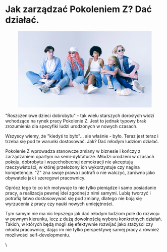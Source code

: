 # Jak zarządzać Pokoleniem Z? Dać działać.

<figure><img src="../../.gitbook/assets/image (25).png" alt=""><figcaption></figcaption></figure>

"Roszczeniowe dzieci dobrobytu" - tak wielu starszych dorosłych widzi wchodzące na rynek pracy Pokolenie Z. Jest to jednak typowy brak zrozumienia dla specyfiki ludzi urodzonych w nowych czasach.

Wszyscy wiemy, że "kiedyś to było"... ale właśnie - było. Teraz jest teraz i trzeba się pod te warunki dostosować. Jak? Dać młodym ludziom działać.

Pokolenie Z wprowadza stanowcze zmiany w biznesie i kończy z zarządzaniem opartym na semi-dyktaturze. Młodzi urodzeni w czasach pokoju, dobrobytu i wszechobecnej demokracji nie akceptują rzeczywistości, w której przełożony ich wykorzystuje czy nagina kompetencje. "Z" zna swoje prawa i potrafi o nie walczyć, zarówno jako obywatele jak i szeregowi pracownicy.

Oprócz tego to co ich motywuje to nie tylko pieniądze i samo posiadanie pracy, a realizacja pewnej idei zgodnej z nimi samymi. Lubią tworzyć i potrafią łatwo dostosowywać się pod zmiany, dlatego nie boją się wyrzucenia z pracy czy nauki nowych umiejętności.

Tym samym nie ma nic lepszego jak dać młodym ludziom pole do rozwoju w pewnym kierunku, lecz z dużą dowolnością wyboru konkretnych działań. Takich, w których będą mogli się efektywnie rozwijać jako stażyści czy młodsi pracownicy, dając im nie tylko perspektywę samej pracy a również możliwości self-developmentu.

\
